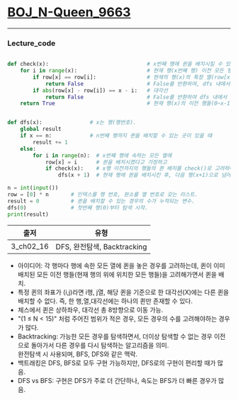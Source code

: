 # [BOJ_N-Queen_9663](https://www.acmicpc.net/problem/9663)
***
### Lecture_code
```python

def check(x):                               # x번째 행에 퀸을 배치시킬 수 있는지 검증하는 함수.
    for i in range(x):                      # 현재 행(x번째 행) 이전 모든 행들(0~x-1)의 퀸의 배치를 고려하는데 
        if row[x] == row[i]:                # 현재의 행(x)의 특정 열(row[x])에 퀸을 배치하고자 하는데, 0부터 x-1까지의 행(i)의 특정열(row[i])에 퀸이 존재한다면  
            return False                    # False를 반환하여, dfs 내에서 해당 행(x)에는 퀸을 배치시킬 수 있는 열이 없음을 알려주고  
        if abs(row[x] - row[i]) == x - i:   # 대각선 
            return False                    # False를 반환하여 dfs 내에서 해당 위치에 퀸을 배치시킬 수 없음을 알려준다.
    return True                             # 현재 행(x)의 이전 행들(0~x-1)과 비교하여 행, 열, 대각선 모두 겹치지 않는다면, 배치가능한 위치이므로 True를 반환.


def dfs(x):               # x는 행(행번호).
    global result
    if x == n:            # n번째 행까지 퀸을 배치할 수 있는 곳이 있을 때        
        result += 1
    else:
        for i in range(n):  # x번째 행에 속하는 모든 열에 
            row[x] = i      # 퀸을 배치시켰다고 가정하고
            if check(x):    # x행 이전까지의 행들의 퀸 배치를 check()로 고려하여 현재 행의 특정 열에 퀸을 배치시킬 수 있다면
                dfs(x + 1)  # 현재 행에 퀸을 배치시킨 후, 다음 행(x+1)으로 넘어가서 다시 탐색을 수행하도록 함. 

n = int(input())
row = [0] * n       # 인덱스를 행 번호, 원소를 열 번호로 갖는 리스트. 
result = 0          # 퀸을 배치할 수 있는 경우의 수가 누적되는 변수.
dfs(0)              # 첫번째 행(0)부터 탐색 시작.
print(result)
```
|출저|유형|
|:---:|:---:|
|3_ch02_16|DFS, 완전탐색, Backtracking|
* 아이디어: 각 행마다 행에 속한 모든 열에 퀸을 놓은 경우를 고려하는데, 퀸이 이미 배치된 모든 이전 행들(현재 행의 위에 위치한 모든 행들)을 고려해가면서 퀸을 배치. 
* 특정 퀸의 좌표가 (i,j)라면 i행, j열, 해당 퀸을 기준으로 한 대각선(X)에는 다른 퀸을 배치할 수 없다. 즉, 한 행,열,대각선에는 하나의 퀸만 존재할 수 있다.  
* 체스에서 퀸은 상하좌우, 대각선 총 8방향으로 이동 가능. 
* "(1 ≤ N < 15)" 처럼 주어진 범위가 적은 경우, 모든 경우의 수를 고려해야하는 경우가 많다. 
* Backtracking: 가능한 모든 경우를 탐색하면서, 더이상 탐색할 수 없는 경우 이전으로 돌아가서 다른 경우를 다시 탐색하는 알고리즘을 의미.<br/>완전탐색 시 사용되며, BFS, DFS와 같은 맥락.
* 백트래킹은 DFS, BFS로 모두 구현 가능하지만, DFS로의 구현이 편리할 때가 많음. 
* DFS vs BFS: 구현은 DFS가 주로 더 간단하나, 속도는 BFS가 더 빠른 경우가 많음. 
